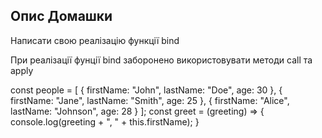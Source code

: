 ## Опис Домашки
Написати свою реалізацію функції bind

При реалізації фунції bind заборонено використовувати методи call та apply

const people = [
{
firstName: "John",
lastName: "Doe",
age: 30
},
{
firstName: "Jane",
lastName: "Smith",
age: 25
},
{
firstName: "Alice",
lastName: "Johnson",
age: 28
}
];
const  greet = (greeting) => {
console.log(greeting + ", " + this.firstName);
}